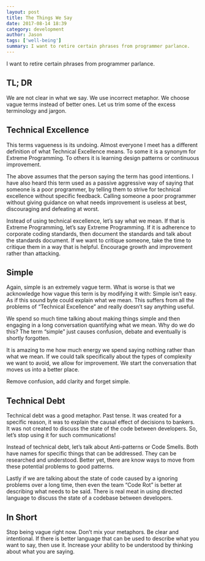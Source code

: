 ```yaml
---
layout: post
title: The Things We Say
date: 2017-08-14 18:39
category: development
author: Jason
tags: ['well-being']
summary: I want to retire certain phrases from programmer parlance.
---
```


I want to retire certain phrases from programmer parlance.

## TL; DR

We are not clear in what we say. We use incorrect metaphor. We choose vague terms instead of better ones. Let us trim some of the excess terminology and jargon.

## Technical Excellence

This terms vagueness is its undoing. Almost everyone I meet has a different definition of what Technical Excellence means. To some it is a synonym for Extreme Programming. To others it is learning design patterns or continuous improvement.

The above assumes that the person saying the term has good intentions. I have also heard this term used as a passive aggressive way of saying that someone is a poor programmer, by telling them to strive for technical excellence without specific feedback. Calling someone a poor programmer without giving guidance on what needs improvement is useless at best, discouraging and defeating at worst. 

Instead of using technical excellence, let’s say what we mean. If that is Extreme Programming, let’s say Extreme Programming. If it is adherence to corporate coding standards, then document the standards and talk about the standards document. If we want to critique someone, take the time to critique them in a way that is helpful. Encourage growth and improvement rather than attacking.

## Simple

Again, simple is an extremely vague term. What is worse is that we acknowledge how vague this term is by modifying it with: Simple isn’t easy. As if this sound byte could explain what we mean. This suffers from all the problems of “Technical Excellence” and really doesn’t say anything useful.

We spend so much time talking about making things simple and then engaging in a long conversation quantifying what we mean. Why do we do this? The term “simple” just causes confusion, debate and eventually is shortly forgotten.

It is amazing to me how much energy we spend saying nothing rather than what we mean. If we could talk specifically about the types of complexity we want to avoid, we allow for improvement. We start the conversation that moves us into a better place.

Remove confusion, add clarity and forget simple. 

## Technical Debt

Technical debt was a good metaphor. Past tense. It was created for a specific reason, it was to explain the causal effect of decisions to bankers. It was not created to discuss the state of the code between developers. So, let’s stop using it for such communications!

Instead of technical debt, let’s talk about Anti-patterns or Code Smells. Both have names for specific things that can be addressed. They can be researched and understood. Better yet, there are know ways to move from these potential problems to good patterns. 

Lastly if we are talking about the state of code caused by a ignoring problems over a long time, then even the team “Code Rot” is better at describing what needs to be said. There is real meat in using directed language to discuss the state of a codebase between developers.

## In Short

Stop being vague right now. Don’t mix your metaphors. Be clear and intentional. If there is better language that can be used to describe what you want to say, then use it. Increase your ability to be understood by thinking about what you are saying.
